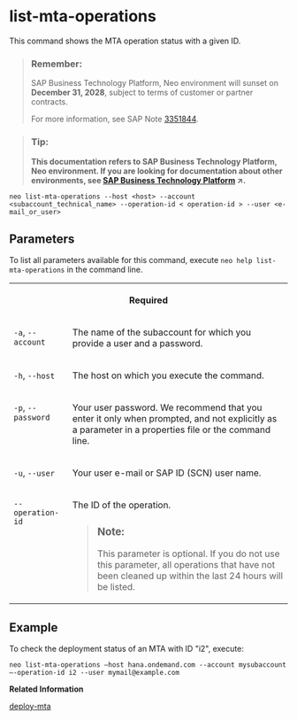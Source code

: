 <!-- loio8029e1a15ad948d2a2387266fb31c9ba -->

# list-mta-operations

This command shows the MTA operation status with a given ID.



> ### Remember:  
> SAP Business Technology Platform, Neo environment will sunset on **December 31, 2028**, subject to terms of customer or partner contracts.
> 
> For more information, see SAP Note [3351844](https://launchpad.support.sap.com/#/notes/3351844).

> ### Tip:  
> **This documentation refers to SAP Business Technology Platform, Neo environment. If you are looking for documentation about other environments, see [SAP Business Technology Platform](https://help.sap.com/viewer/65de2977205c403bbc107264b8eccf4b/Cloud/en-US/6a2c1ab5a31b4ed9a2ce17a5329e1dd8.html "SAP Business Technology Platform (SAP BTP) is an integrated offering comprised of four technology portfolios: database and data management, application development and integration, analytics, and intelligent technologies. The platform offers users the ability to turn data into business value, compose end-to-end business processes, and build and extend SAP applications quickly.") :arrow_upper_right:.**



```
neo list-mta-operations --host <host> --account <subaccount_technical_name> --operation-id < operation-id > --user <e-mail_or_user>			
```



<a name="loio8029e1a15ad948d2a2387266fb31c9ba__section_N10015_N10012_N10001"/>

## Parameters



To list all parameters available for this command, execute `neo help list-mta-operations` in the command line.


<table>
<tr>
<th valign="top" colspan="2">

Required



</th>
</tr>
<tr>
<td valign="top">

`-a`, `--account`



</td>
<td valign="top">

The name of the subaccount for which you provide a user and a password.



</td>
</tr>
<tr>
<td valign="top">

`-h`, `--host`



</td>
<td valign="top">

The host on which you execute the command.



</td>
</tr>
<tr>
<td valign="top">

`-p`, `--password`



</td>
<td valign="top">

Your user password. We recommend that you enter it only when prompted, and not explicitly as a parameter in a properties file or the command line.



</td>
</tr>
<tr>
<td valign="top">

`-u`, `--user`



</td>
<td valign="top">

Your user e-mail or SAP ID \(SCN\) user name.



</td>
</tr>
<tr>
<td valign="top">

`--operation-id`



</td>
<td valign="top">

The ID of the operation.

> ### Note:  
> This parameter is optional. If you do not use this parameter, all operations that have not been cleaned up within the last 24 hours will be listed.



</td>
</tr>
</table>



<a name="loio8029e1a15ad948d2a2387266fb31c9ba__section_N1014A_N10012_N10001"/>

## Example

To check the deployment status of an MTA with ID "i2", execute:

```
neo list-mta-operations –host hana.ondemand.com --account mysubaccount –-operation-id i2 --user mymail@example.com 
```

**Related Information**  


[deploy-mta](deploy-mta-1e12331.md "This command deploys Multitarget Application (MTA) archives. One or more than one MTA archives can be deployed to your subaccount in one go.")



